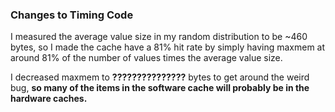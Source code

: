 
### Changes to Timing Code

I measured the average value size in my random distribution to be ~460 bytes, so I made the cache have a 81% hit rate by simply having maxmem at around 81% of the number of values times the average value size.

I decreased maxmem to **???????????????** bytes to get around the weird bug, **so many of the items in the software cache will probably be in the hardware caches.**
